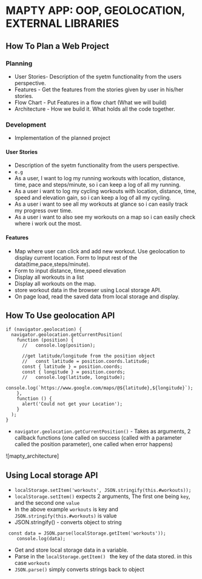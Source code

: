 # MAPTY APP: OOP, GEOLOCATION, EXTERNAL LIBRARIES

## How To Plan a Web Project

### Planning

- User Stories- Description of the syetm functionality from the users perspective.
- Features - Get the features from the stories given by user in his/her stories.
- Flow Chart - Put Features in a flow chart (What we will build)
- Architecture - How we build it. What holds all the code together.

### Development

- Implementation of the planned project

#### User Stories

- Description of the syetm functionality from the users perspective.
- `e.g`
- As a user, I want to log my running workouts with location, distance, time, pace and steps/minute, so i can keep a log of all my running.
- As a user i want to log my cycling workouts with location, distance, time, speed and elevation gain, so i can keep a log of all my cycling.
- As a user i want to see all my workouts at glance so i can easily track my progress over time.
- As a user i want to also see my workouts on a map so i can easily check where i work out the most.

#### Features

- Map where user can click and add new workout. Use geolocation to display current location. Form to Input rest of the data(time,pace,steps/minute).
- Form to input distance, time,speed elevation
- Display all workouts in a list
- Display all workouts on the map.
- store workout data in the browser using Local storage API.
- On page load, read the saved data from local storage and display.

## How To Use geolocation API

```
if (navigator.geolocation) {
  navigator.geolocation.getCurrentPosition(
    function (position) {
      //   console.log(position);

      //get latitude/longitude from the position object
      //   const latitude = position.coords.latitude;
      const { latitude } = position.coords;
      const { longitude } = position.coords;
      //   console.log(latitude, longitude);
      console.log(`https://www.google.com/maps/@${latitude},${longitude}`);
    },
    function () {
      alert('Could not get your Location');
    }
  );
}
```

- `navigator.geolocation.getCurrentPosition()` - Takes as arguments, 2 callback functions (one called on success (called with a parameter called the position parameter), one called when error happens)

![mapty_architecture]

## Using Local storage API

- `localStorage.setItem('workouts', JSON.stringify(this.#workouts));`
- `localStorage.setItem()` expects 2 arguments, The first one being `key`, and the second one `value`
- In the above example `workouts` is key and `JSON.stringify(this.#workouts)` is value
- JSON.stringify() - converts object to string

```
 const data = JSON.parse(localStorage.getItem('workouts'));
    console.log(data);
```

- Get and store local storage data in a variable.
- Parse in the `localStorage.getItem() ` the key of the data stored. in this case `workouts`
- `JSON.parse()` simply converts strings back to object
